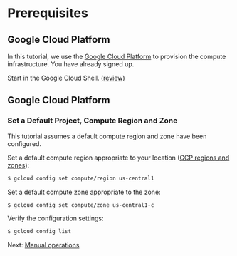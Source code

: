 # Prerequisites

## Google Cloud Platform

In this tutorial, we use the [Google Cloud Platform](https://cloud.google.com/) to provision the compute infrastructure. You have already signed up. 

Start in the Google Cloud Shell. [(review)](https://cloud.google.com/shell/docs/using-cloud-shell)

## Google Cloud Platform
### Set a Default Project, Compute Region and Zone

This tutorial assumes a default compute region and zone have been configured.

Set a default compute region appropriate to your location ([GCP regions and zones](https://cloud.google.com/compute/docs/regions-zones)):

```bash
$ gcloud config set compute/region us-central1
```

Set a default compute zone appropriate to the zone:

```bash
$ gcloud config set compute/zone us-central1-c
```

Verify the configuration settings:

```bash
$ gcloud config list
```

Next: [Manual operations](02-manual-operations.md)
